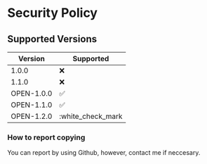 # Security Policy

## Supported Versions
| Version    | Supported          |
| -------    | ------------------ |
| 1.0.0      | :x:                |
| 1.1.0      | :x:                |
| OPEN-1.0.0 | :white_check_mark: |
| OPEN-1.1.0 | :white_check_mark: |
| OPEN-1.2.0 | :white_check_mark  |

### How to report copying

You can report by using Github, however, contact me if neccesary. 
